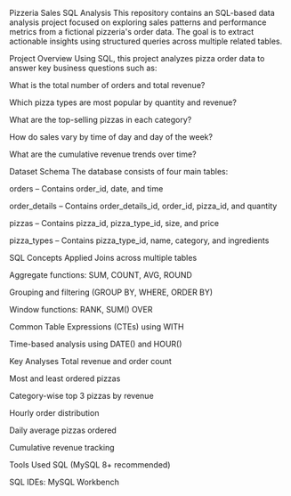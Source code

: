 Pizzeria Sales SQL Analysis
This repository contains an SQL-based data analysis project focused on exploring sales patterns and performance metrics from a fictional pizzeria's order data. The goal is to extract actionable insights using structured queries across multiple related tables.

Project Overview
Using SQL, this project analyzes pizza order data to answer key business questions such as:

What is the total number of orders and total revenue?

Which pizza types are most popular by quantity and revenue?

What are the top-selling pizzas in each category?

How do sales vary by time of day and day of the week?

What are the cumulative revenue trends over time?

Dataset Schema
The database consists of four main tables:

orders – Contains order_id, date, and time

order_details – Contains order_details_id, order_id, pizza_id, and quantity

pizzas – Contains pizza_id, pizza_type_id, size, and price

pizza_types – Contains pizza_type_id, name, category, and ingredients

SQL Concepts Applied
Joins across multiple tables

Aggregate functions: SUM, COUNT, AVG, ROUND

Grouping and filtering (GROUP BY, WHERE, ORDER BY)

Window functions: RANK, SUM() OVER

Common Table Expressions (CTEs) using WITH

Time-based analysis using DATE() and HOUR()

Key Analyses
Total revenue and order count

Most and least ordered pizzas

Category-wise top 3 pizzas by revenue

Hourly order distribution

Daily average pizzas ordered

Cumulative revenue tracking

Tools Used
SQL (MySQL 8+ recommended)

SQL IDEs: MySQL Workbench

